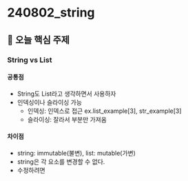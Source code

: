# 240802_string

## 📌 오늘 핵심 주제

### String vs List
#### 공통점
- String도 List라고 생각하면서 사용하자
- 인덱싱이나 슬라이싱 가능
    - 인덱싱: 인덱스로 접근 ex.list_example[3], str_example[3]
    - 슬라이싱: 잘라서 부분만 가져옴

#### 차이점
- string: immutable(불변), list: mutable(가변)
- string은 각 요소를 변경할 수 없다.
- 수정하려면 